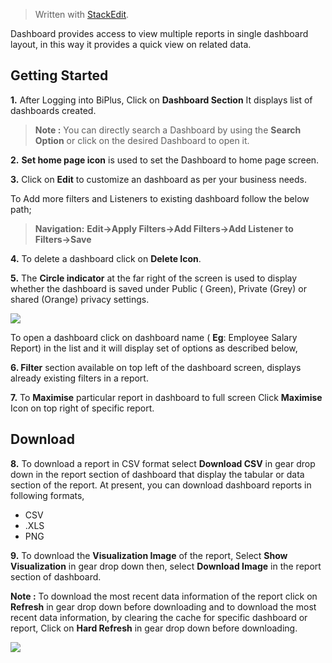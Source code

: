 
> Written with [StackEdit](https://stackedit.io/).

Dashboard provides access to view multiple reports in single dashboard layout, in this way it provides a quick view on related data.

## Getting Started

**1.** After Logging into BiPlus, Click on **Dashboard Section** It displays list of dashboards created. 

> **Note :** You can directly search a Dashboard by using the **Search Option** or click on the desired Dashboard to open it.

**2.** **Set home page icon** is used to set the Dashboard to home page screen.

**3.**  Click on  **Edit** to customize an dashboard  as per your business needs. 

To Add more filters and Listeners to existing dashboard follow the below path; 

>**Navigation:** **Edit→Apply Filters→Add Filters→Add Listener to Filters→Save**

**4.** To delete a  dashboard click on **Delete Icon**.

**5.**  The **Circle indicator** at the far right of the screen is used to display whether the dashboard is saved under Public ( Green), Private (Grey) or shared (Orange) privacy settings.

![
](https://raw.githubusercontent.com/sv18042016/fp1/35a4b17268dcc549813d9dcac60570169e5da758/images/browse_dash1.png)

 To open a  dashboard  click on  dashboard name ( **Eg**: Employee Salary Report) in the list and it will display set of options as described below,

**6. Filter** section available on top left of the  dashboard  screen, displays already existing filters in a report. 

**7.** To **Maximise** particular report in dashboard to full screen Click **Maximise** Icon on top right of specific report.

## Download

**8.** To download a report in CSV format select **Download CSV** in gear drop down in the report section of dashboard that display the tabular or data section of the report.
 At present, you can download dashboard reports in following formats,
- CSV
- .XLS
-  PNG

**9.**  To download the **Visualization Image** of the report,  Select **Show Visualization** in gear drop down then, select  **Download Image** in the report section of dashboard.

**Note :** To download the most recent data information of the report click on **Refresh** in gear drop down before downloading and to download the most recent data information, by clearing the cache for specific dashboard or report, Click on **Hard Refresh** in gear drop down before downloading. 

![
](https://raw.githubusercontent.com/sv18042016/fp1/35a4b17268dcc549813d9dcac60570169e5da758/images/browse_dash2.png)
<!--stackedit_data:
eyJoaXN0b3J5IjpbLTE4NTYwOTc1NDddfQ==
-->